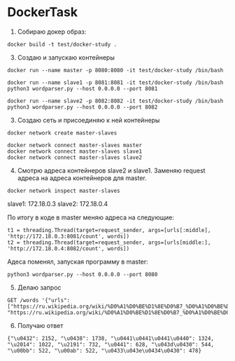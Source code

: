 # DockerTask

1. Собираю докер образ:
```
docker build -t test/docker-study .
```

3. Создаю и запускаю контейнеры
```
docker run --name master -p 8080:8080 -it test/docker-study /bin/bash
```
```
docker run --name slave1 -p 8081:8081 -it test/docker-study /bin/bash
python3 wordparser.py --host 0.0.0.0 --port 8081
```
```
docker run --name slave2 -p 8082:8082 -it test/docker-study /bin/bash
python3 wordparser.py --host 0.0.0.0 --port 8082
```

3. Создаю сеть и присоединяю к ней контейнеры
```
docker network create master-slaves

docker network connect master-slaves master
docker network connect master-slaves slave1
docker network connect master-slaves slave2
```

4. Смотрю адреса контейнеров slave2 и slave1. Заменяю request адреса на адреса контейнеров для master.
```
docker network inspect master-slaves
```

slave1: 172.18.0.3
slave2: 172.18.0.4

По итогу в коде в master меняю адреса на следующие:
```
t1 = threading.Thread(target=request_sender, args=[urls[:middle], 'http://172.18.0.3:8081/count', words])
t2 = threading.Thread(target=request_sender, args=[urls[middle:], 'http://172.18.0.4:8082/count', words])
```

Адеса поменял, запуская программу в master:
```
python3 wordparser.py --host 0.0.0.0 --port 8080
```

5. Делаю запрос
```
GET /words '{"urls": ["https://ru.wikipedia.org/wiki/%D0%A1%D0%BE%D1%8E%D0%B7_%D0%A1%D0%BE%D0%B2%D0%B5%D1%82%D1%81%D0%BA%D0%B8%D1%85_%D0%A1%D0%BE%D1%86%D0%B8%D0%B0%D0%BB%D0%B8%D1%81%D1%82%D0%B8%D1%87%D0%B5%D1%81%D0%BA%D0%B8%D1%85_%D0%A0%D0%B5%D1%81%D0%BF%D1%83%D0%B1%D0%BB%D0%B8%D0%BA", "https://ru.wikipedia.org/wiki/%D0%A1%D0%BE%D1%8E%D0%B7_%D0%A1%D0%BE%D0%B2%D0%B5%D1%82%D1%81%D0%BA%D0%B8%D1%85_%D0%A1%D0%BE%D1%86%D0%B8%D0%B0%D0%BB%D0%B8%D1%81%D1%82%D0%B8%D1%87%D0%B5%D1%81%D0%BA%D0%B8%D1%85_%D0%A0%D0%B5%D1%81%D0%BF%D1%83%D0%B1%D0%BB%D0%B8%D0%BA"]}'
```

6. Получаю ответ
```
{"\u0432": 2152, "\u0438": 1738, "\u0441\u0441\u0441\u0440": 1324, "\u2014": 1022, "\u2191": 732, "\u0441": 628, "\u043d\u0430": 544, "\u00bb": 522, "\u00ab": 522, "\u0433\u043e\u0434\u0430": 478}
```

